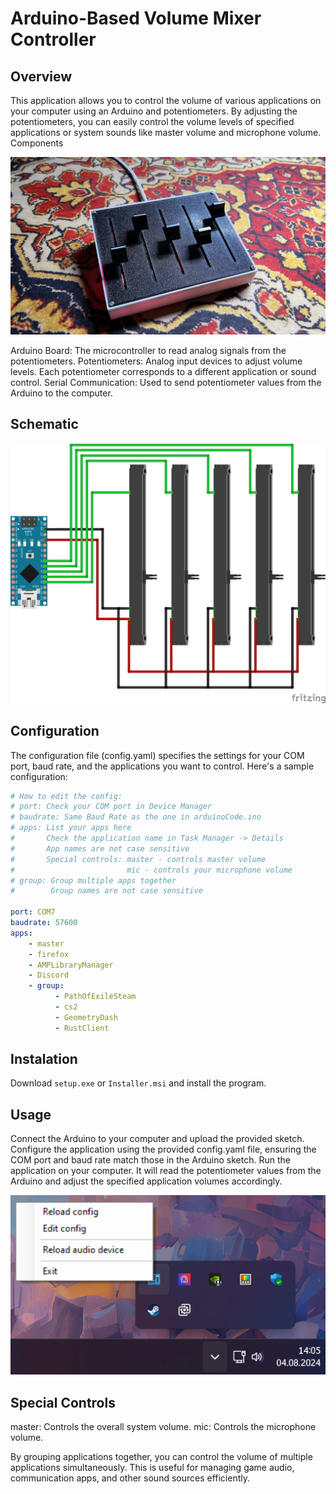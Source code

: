 # Arduino-Based Volume Mixer Controller

## Overview

This application allows you to control the volume of various applications on your computer using an Arduino and potentiometers. By adjusting the potentiometers, you can easily control the volume levels of specified applications or system sounds like master volume and microphone volume.
Components

![Mixer Photo](Media/Mixer.jpg)

Arduino Board: The microcontroller to read analog signals from the potentiometers.
Potentiometers: Analog input devices to adjust volume levels. Each potentiometer corresponds to a different application or sound control.
Serial Communication: Used to send potentiometer values from the Arduino to the computer.

## Schematic

![Schematic img](Media/Schematic.png)

## Configuration

The configuration file (config.yaml) specifies the settings for your COM port, baud rate, and the applications you want to control. Here's a sample configuration:

```yaml
# How to edit the config:
# port: Check your COM port in Device Manager
# baudrate: Same Baud Rate as the one in arduinoCode.ino
# apps: List your apps here
#       Check the application name in Task Manager -> Details
#       App names are not case sensitive
#       Special controls: master - controls master volume
#                         mic - controls your microphone volume
# group: Group multiple apps together
#        Group names are not case sensitive

port: COM7
baudrate: 57600
apps:
    - master
    - firefox
    - AMPLibraryManager
    - Discord
    - group:
          - PathOfExileSteam
          - cs2
          - GeometryDash
          - RustClient
```
## Instalation

Download `setup.exe` or `Installer.msi` and install the program.

## Usage

Connect the Arduino to your computer and upload the provided sketch.
Configure the application using the provided config.yaml file, ensuring the COM port and baud rate match those in the Arduino sketch.
Run the application on your computer. It will read the potentiometer values from the Arduino and adjust the specified application volumes accordingly.

![Options img](Media/Options.png)

## Special Controls

master: Controls the overall system volume.
mic: Controls the microphone volume.

By grouping applications together, you can control the volume of multiple applications simultaneously. This is useful for managing game audio, communication apps, and other sound sources efficiently.